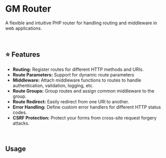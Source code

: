 # GM Router
A flexible and intuitive PHP router for handling routing and middleware in web applications.

<br>

## ⭐ Features
- **Routing:** Register routes for different HTTP methods and URIs.
- **Route Parameters:** Support for dynamic route parameters
- **Middleware:** Attach middleware functions to routes to handle authentication, validation, logging, etc.
- **Route Groups:** Group routes and assign common middleware to the group.
- **Route Redirect:** Easily redirect from one URI to another.
- **Error Handling:** Define custom error handlers for different HTTP status codes.
- **CSRF Protection:** Protect your forms from cross-site request forgery attacks.

<br>

## Usage
